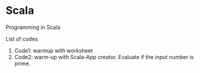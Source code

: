 # Scala
Programming in Scala


List of codes
1. Code1: warmup with worksheet
2. Code2: warm-up with Scala-App creator. Evaluate if the input number is prime.
